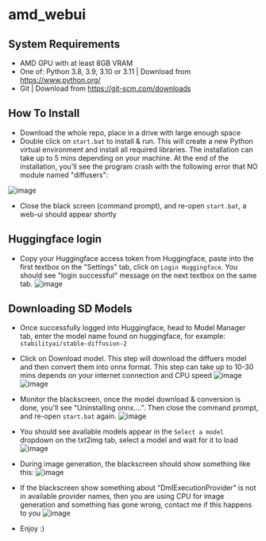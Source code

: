 # amd_webui
## System Requirements
- AMD GPU with at least 8GB VRAM
- One of: Python 3.8, 3.9, 3.10 or 3.11 | Download from https://www.python.org/
- Git | Download from https://git-scm.com/downloads

## How To Install
- Download the whole repo, place in a drive with large enough space
- Double click on `start.bat` to install & run. This will create a new Python virtual environment and install all required libraries. The installation can take up to 5 mins depending on your machine. At the end of the installation, you'll see the program crash with the following error that NO module named "diffusers":

![image](https://user-images.githubusercontent.com/90436829/205534573-eb9c3b6c-5a3d-4a7a-b218-39cc286ca5f3.png)

- Close the black screen (command prompt), and re-open `start.bat`, a web-ui should appear shortly

## Huggingface login
- Copy your Huggingface access token from Huggingface, paste into the first textbox on the "Settings" tab, click on `Login Huggingface`. You should see "login successful" message on the next textbox on the same tab.
![image](https://user-images.githubusercontent.com/90436829/205535219-5c2b1e5f-5164-4d06-80c9-d3a40e2ef251.png)


## Downloading SD Models
- Once successfully logged into Huggingface, head to Model Manager tab, enter the model name found on huggingface, for example: `stabilityai/stable-diffusion-2`
- Click on Download model. This step will download the diffuers model and then convert them into onnx format. This step can take up to 10-30 mins depends on your internet connection and CPU speed
![image](https://user-images.githubusercontent.com/90436829/205535362-353580bc-6466-490c-8904-e7a0bfcfb1a7.png)
![image](https://user-images.githubusercontent.com/90436829/205535867-5fc356dd-fd40-4eaa-bbee-198a0102bfa0.png)

- Monitor the blackscreen, once the model download & conversion is done, you'll see "Uninstalling onnx....". Then close the command prompt, and re-open `start.bat` again.
![image](https://user-images.githubusercontent.com/90436829/205537004-fb7a3296-1bfe-4533-81a4-efb3013a1a87.png)

- You should see available models appear in the `Select a model` dropdown on the txt2img tab, select a model and wait for it to load
![image](https://user-images.githubusercontent.com/90436829/205537222-a2d5f18f-644a-4916-ad4b-cce9d5d19e24.png)

- During image generation, the blackscreen should show something like this:
![image](https://user-images.githubusercontent.com/90436829/205537336-88597e48-5f49-4010-95f1-e2626f234bd3.png)

- If the blackscreen show something about "DmlExecutionProvider" is not in available provider names, then you are using CPU for image generation and something has gone wrong, contact me if this happens to you
![image](https://user-images.githubusercontent.com/90436829/205537433-fa0c7794-7eaf-4b23-8ebf-9d4ba16ce0b4.png)

- Enjoy :)
